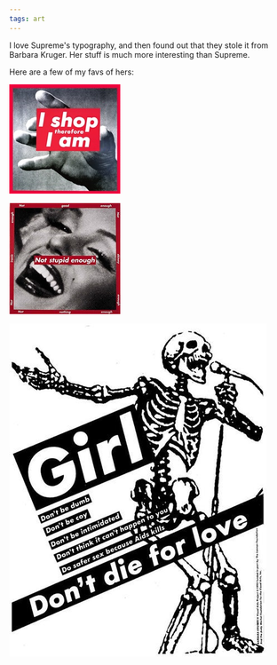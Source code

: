 ```yaml
---
tags: art
---
```


I love Supreme's typography, and then found out that they stole it from Barbara Kruger. Her stuff is much more interesting than Supreme.

Here are a few of my favs of hers:

![krugershop](https://raw.githubusercontent.com/muneer78/muneer78.github.io/master/images/krugershop.jpeg) 

![krugerstupid](https://raw.githubusercontent.com/muneer78/muneer78.github.io/master/images/krugerstupid.jpeg) 

![krugergirl](https://raw.githubusercontent.com/muneer78/muneer78.github.io/master/images/krugergirl.jpeg) 
